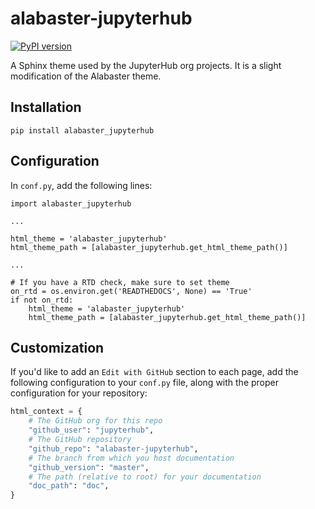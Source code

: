 # alabaster-jupyterhub

[![PyPI version](https://badge.fury.io/py/alabaster_jupyterhub.svg)](https://badge.fury.io/py/alabaster_jupyterhub)

A Sphinx theme used by the JupyterHub org projects. It is a slight modification
of the Alabaster theme.

## Installation

```
pip install alabaster_jupyterhub
```

## Configuration

In `conf.py`, add the following lines:

```
import alabaster_jupyterhub

...

html_theme = 'alabaster_jupyterhub'
html_theme_path = [alabaster_jupyterhub.get_html_theme_path()]

...

# If you have a RTD check, make sure to set theme
on_rtd = os.environ.get('READTHEDOCS', None) == 'True'
if not on_rtd:
    html_theme = 'alabaster_jupyterhub'
    html_theme_path = [alabaster_jupyterhub.get_html_theme_path()]
```

## Customization

If you'd like to add an `Edit with GitHub` section to each
page, add the following configuration to your `conf.py` file,
along with the proper configuration for your repository:

```python
html_context = {
    # The GitHub org for this repo
    "github_user": "jupyterhub",
    # The GitHub repository
    "github_repo": "alabaster-jupyterhub",
    # The branch from which you host documentation
    "github_version": "master",
    # The path (relative to root) for your documentation
    "doc_path": "doc",  
}
```

